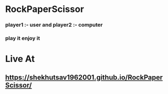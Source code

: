 # RockPaperScissor
### player1 :- user and player2 :- computer
### play it enjoy it
# Live At
## https://shekhutsav1962001.github.io/RockPaperScissor/
